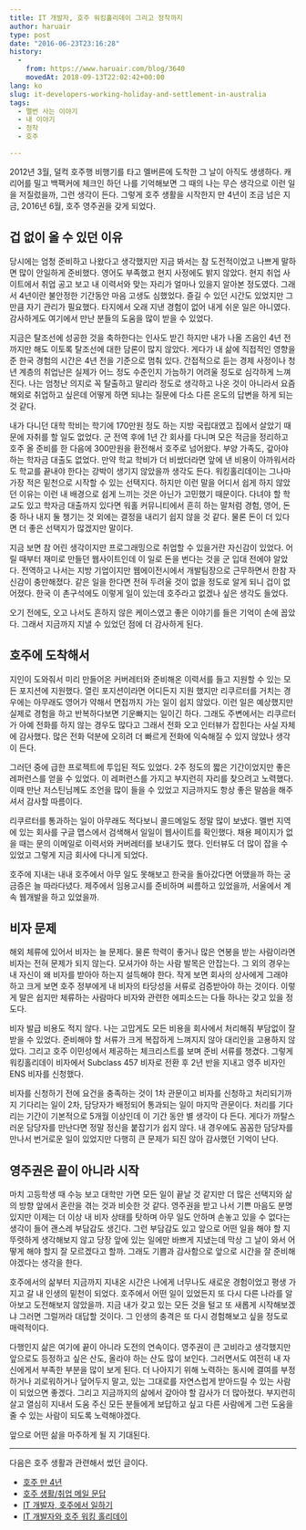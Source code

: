```yaml
---
title: IT 개발자, 호주 워킹홀리데이 그리고 정착까지
author: haruair
type: post
date: "2016-06-23T23:16:28"
history:
  - 
    from: https://www.haruair.com/blog/3640
    movedAt: 2018-09-13T22:02:42+00:00
lang: ko
slug: it-developers-working-holiday-and-settlement-in-australia
tags:
  - 멜번 사는 이야기
  - 내 이야기
  - 정착
  - 호주

---
```

2012년 3월, 덜컥 호주행 비행기를 타고 멜버른에 도착한 그 날이 아직도 생생하다. 캐리어를 밀고 백팩커에 체크인 하던 나를 기억해보면 그 때의 나는 무슨 생각으로 이런 일을 저질렀을까, 그런 생각이 든다. 그렇게 호주 생활을 시작한지 만 4년이 조금 넘은 지금, 2016년 6월, 호주 영주권을 갖게 되었다.

## 겁 없이 올 수 있던 이유

당시에는 엄청 준비하고 나왔다고 생각했지만 지금 봐서는 참 도전적이었고 나쁘게 말하면 많이 안일하게 준비했다. 영어도 부족했고 현지 사정에도 밝지 않았다. 현지 취업 사이트에서 취업 공고 보고 내 이력서와 맞는 자리가 얼마나 있을지 알아본 정도였다. 그래서 4년이란 불안정한 기간동안 마음 고생도 심했었다. 즐길 수 있던 시간도 있었지만 그만큼 자기 관리가 필요했다. 타지에서 오래 지낸 경험이 없어 내게 쉬운 일은 아니였다. 감사하게도 여기에서 만난 분들의 도움을 많이 받을 수 있었다.

지금은 탈조선에 성공한 것을 축하한다는 인사도 받긴 하지만 내가 나올 즈음인 4년 전까지만 해도 이토록 탈조선에 대한 담론이 많지 않았다. 게다가 내 삶에 직접적인 영향을 준 한국 경험의 시간은 4년 전을 기준으로 멈춰 있다. 간접적으로 듣는 경제 사정이나 청년 계층의 취업난은 실제가 어느 정도 수준인지 가늠하기 어려울 정도로 심각하게 느껴진다. 나는 엄청난 의지로 꼭 탈출하고 말리라 정도로 생각하고 나온 것이 아니라서 요즘 해외로 취업하고 싶은데 어떻게 하면 되냐는 질문에 다소 다른 온도의 답변을 하게 되는 것 같다.

내가 다니던 대학 학비는 학기에 170만원 정도 하는 지방 국립대였고 집에서 살았기 때문에 자취를 할 일도 없었다. 군 전역 후에 1년 간 회사를 다니며 모은 적금을 정리하고 호주 올 준비를 한 다음에 300만원을 환전해서 호주로 넘어왔다. 부양 가족도, 갚아야 하는 학자금 대출도 없었다. 만약 학교 학비가 더 비쌌더라면 앞에 낸 비용이 아까워서라도 학교를 끝내야 한다는 강박이 생기지 않았을까 생각도 든다. 워킹홀리데이는 그나마 가장 적은 밑천으로 시작할 수 있는 선택지다. 하지만 이런 말을 어디서 쉽게 하지 않았던 이유는 이런 내 배경으로 쉽게 느끼는 것은 아닌가 고민했기 때문이다. 다녀야 할 학교도 있고 학자금 대출까지 있다면 워홀 커뮤니티에서 흔히 하는 말처럼 경험, 영어, 돈 중 하나 내지 둘 챙기는 것 외에는 결정을 내리기 쉽지 않을 것 같다. 물론 돈이 더 있다면 더 좋은 선택지가 많겠지만 말이다.

지금 보면 참 어린 생각이지만 프로그래밍으로 취업할 수 있을거란 자신감이 있었다. 어릴 때부터 재미로 만들던 웹사이트인데 이 일로 돈을 번다는 것을 군 입대 전에야 알았다. 전역하고 나서는 지방 기업이지만 웹에이전시에서 개발팀장으로 근무하면서 한참 자신감이 충만해졌다. 같은 일을 한다면 전혀 두려울 것이 없을 정도로 알게 되니 겁이 없어졌다. 한국 이 촌구석에도 이렇게 일이 있는데 호주라고 없겠나 싶은 생각도 들었다.

오기 전에도, 오고 나서도 흔하지 않은 케이스였고 좋은 이야기를 들은 기억이 손에 꼽았다. 그래서 지금까지 지낼 수 있었던 점에 더 감사하게 된다.

## 호주에 도착해서

지인이 도와줘서 미리 만들어온 커버레터와 준비해온 이력서를 들고 지원할 수 있는 모든 포지션에 지원했다. 열린 포지션이라면 어디든지 지원 했지만 리쿠르터를 거치는 경우에는 아무래도 영어가 약해서 면접까지 가는 일이 쉽지 않았다. 이런 일은 예상했지만 실제로 경험을 하고 반복하다보면 기운빠지는 일이긴 하다. 그래도 주변에서는 리쿠르터가 아예 전화를 하지 않는 경우도 많다고 그래서 전화 오고 인터뷰가 잡힌다는 사실 자체에 감사했다. 많은 전화 덕분에 오히려 더 빠르게 전화에 익숙해질 수 있지 않았나 생각이 든다.

그러던 중에 급한 프로젝트에 투입된 적도 있었다. 2주 정도의 짧은 기간이었지만 좋은 레퍼런스를 얻을 수 있었다. 이 레퍼런스를 가지고 부지런히 자리를 찾으려고 노력했다. 이때 만난 저스틴님께도 조언을 많이 들을 수 있었고 지금까지도 항상 좋은 말씀을 해주셔서 감사할 따름이다.

리쿠르터를 통과하는 일이 아무래도 적다보니 콜드메일도 정말 많이 보냈다. 멜번 지역에 있는 회사를 구글 맵스에서 검색해서 일일이 웹사이트를 확인했다. 채용 페이지가 없을 때는 문의 이메일로 이력서와 커버레터를 보내기도 했다. 인터뷰도 더 많이 잡을 수 있었고 그렇게 지금 회사에 다니게 되었다.

호주에 지내는 내내 호주에서 아무 일도 못해보고 한국을 돌아갔다면 어땠을까 하는 궁금증은 늘 따라다녔다. 제주에서 임용고시를 준비하며 씨름하고 있었을까, 서울에서 계속 웹개발을 하고 있었을까.

## 비자 문제

해외 체류에 있어서 비자는 늘 문제다. 물론 학력이 좋거나 많은 연봉을 받는 사람이라면 비자는 전혀 문제가 되지 않는다. 모셔가야 하는 사람 발목은 안잡는다. 그 외의 경우는 내 자신이 왜 비자를 받아아 하는지 설득해야 한다. 작게 보면 회사의 상사에게 그래야 하고 크게 보면 호주 정부에게 내 비자의 타당성을 서류로 검증받아야 하는 것이다. 이렇게 말은 쉽지만 체류하는 사람마다 비자와 관련한 에피소드는 다들 하나는 갖고 있을 정도다.

비자 발급 비용도 적지 않다. 나는 고맙게도 모든 비용을 회사에서 처리해줘 부담없이 잘 받을 수 있었다. 준비해야 할 서류가 크게 복잡하게 느껴지지 않아 대리인을 고용하지 않았다. 그리고 호주 이민성에서 제공하는 체크리스트를 보며 준비 서류를 챙겼다. 그렇게 워킹홀리데이 비자에서 Subclass 457 비자로 전환 후 2년 반을 지내고 영주 비자인 ENS 비자를 신청했다.

비자를 신청하기 전에 요건을 충족하는 것이 1차 관문이고 비자를 신청하고 처리되기까지 기다리는 일이 2차, 담당자가 배정되어 통과되는 일이 마지막 관문이다. 처리를 기다리는 기간이 기본적으로 5개월 이상인데 이 기간 동안 별 생각이 다 든다. 게다가 까탈스러운 담당자를 만난다면 정말 정신을 붙잡기가 쉽지 않다. 내 경우에도 꼼꼼한 담당자를 만나서 번거로운 일이 있었지만 다행히 큰 문제가 되진 않아 감사했던 기억이 난다.

## 영주권은 끝이 아니라 시작

마치 고등학생 때 수능 보고 대학만 가면 모든 일이 끝날 것 같지만 더 많은 선택지와 삶의 방향 앞에서 혼란을 겪는 것과 비슷한 것 같다. 영주권을 받고 나서 기쁜 마음도 분명 있지만 이제는 더 이상 내 비자 상태를 탓하며 아무 일도 안하며 손놓고 있을 수 없다는 생각이 들어 괜스레 부담감도 생긴다. 그런 부담감도 있고 앞으로 어떤 일을 해야 할 지 뚜렷하게 생각해보지 않고 당장 앞에 있는 일에만 바쁘게 지냈는데 막상 그 날이 와서 어떻게 해야 할지 잘 모르겠다고 할까. 그래도 기쁨과 감사함으로 앞으로 시간을 잘 준비해야겠다는 생각을 한다.

호주에서의 삶부터 지금까지 지내온 시간은 나에게 너무나도 새로운 경험이었고 평생 가지고 갈 내 인생의 밑천이 되었다. 호주에서 어떤 일이 있었든지 또 다시 다른 나라를 알아보고 도전해보지 않았을까. 지금 내가 갖고 있는 모든 것을 털고 또 새롭게 시작해보겠냐 그러면 그럴꺼라 대답할 것이다. 그 인생의 충격은 또 다시 경험해보고 싶을 정도로 매력적이다.

다행인지 삶은 여기에 끝이 아니라 도전의 연속이다. 영주권이 큰 고비라고 생각했지만 앞으로도 등정하고 싶은 산도, 올라야 하는 산도 많이 보인다. 그러면서도 여전히 내 자신에게서 부족한 부분을 많이 보게 된다. 더 나아지기 위해 노력하는 동시에 결여를 부정하거나 괴로워하거나 덮어두지 말고, 있는 그대로를 자연스럽게 받아드릴 수 있는 사람이 되었으면 좋겠다. 그리고 지금까지의 삶에서 갚아야 할 감사가 더 많아졌다. 부지런히 살고 열심히 지내서 도움 주신 모든 분들에게 보답하고 싶고 다른 사람에게 그런 도움을 줄 수 있는 사람이 되도록 노력해야겠다.

앞으로 어떤 삶을 마주하게 될 지 기대된다.

* * *

다음은 호주 생활과 관련해서 썼던 글이다.

  * [호주 만 4년][1]
  * [호주 생활/취업 메일 문답][2]
  * [IT 개발자, 호주에서 일하기][3]
  * [IT 개발자와 호주 워킹 홀리데이][4]

 [1]: http://haruair.com/blog/3544
 [2]: http://haruair.com/blog/3360
 [3]: http://haruair.com/blog/2637
 [4]: http://haruair.com/blog/1446